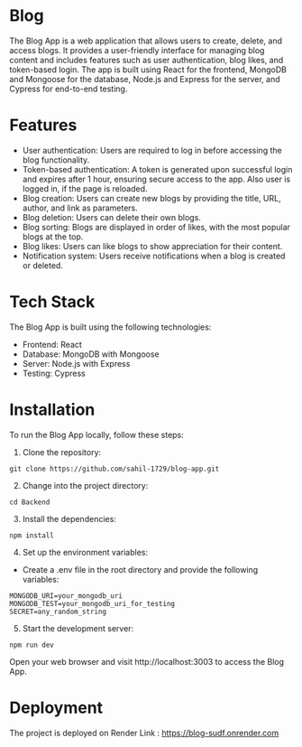 # Blog
The Blog App is a web application that allows users to create, delete, and access blogs. It provides a user-friendly interface for managing blog content and includes features such as user authentication, blog likes, and token-based login. The app is built using React for the frontend, MongoDB and Mongoose for the database, Node.js and Express for the server, and Cypress for end-to-end testing.
# Features
* User authentication: Users are required to log in before accessing the blog functionality.
* Token-based authentication: A token is generated upon successful login and expires after 1 hour, ensuring secure access to the app. Also user is logged in, if the page is reloaded.
* Blog creation: Users can create new blogs by providing the title, URL, author, and link as parameters.
* Blog deletion: Users can delete their own blogs.
* Blog sorting: Blogs are displayed in order of likes, with the most popular blogs at the top.
* Blog likes: Users can like blogs to show appreciation for their content.
* Notification system: Users receive notifications when a blog is created or deleted.

# Tech Stack
The Blog App is built using the following technologies:
* Frontend: React
* Database: MongoDB with Mongoose
* Server: Node.js with Express
* Testing: Cypress

# Installation
To run the Blog App locally, follow these steps:

1. Clone the repository: <br/>
```
git clone https://github.com/sahil-1729/blog-app.git
```
2. Change into the project directory:
```
cd Backend
```
3. Install the dependencies:
```
npm install
```
4. Set up the environment variables:
  * Create a .env file in the root directory and provide the following variables:
```
MONGODB_URI=your_mongodb_uri
MONGODB_TEST=your_mongodb_uri_for_testing
SECRET=any_random_string
```
5. Start the development server:
```
npm run dev
```
Open your web browser and visit http://localhost:3003 to access the Blog App.
# Deployment
The project is deployed on Render
Link : https://blog-sudf.onrender.com
